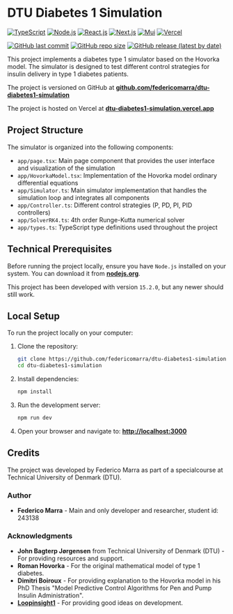# DTU Diabetes 1 Simulation

[![TypeScript](https://img.shields.io/badge/Typescript-%23007ACC.svg?style=for-the-badge&logo=typescript&logoColor=white)](https://www.typescriptlang.org/)
[![Node.js](https://img.shields.io/badge/node.js-339933?style=for-the-badge&logo=Node.js&logoColor=white)](https://nodejs.org/)
[![React.js](https://img.shields.io/badge/-ReactJs-61DAFB?logo=react&logoColor=blue&style=for-the-badge)](https://react.dev/)
[![Next.js](https://img.shields.io/badge/Next.js-black?style=for-the-badge&logo=next.js&logoColor=white)](https://nextjs.org/)
[![Mui](https://img.shields.io/badge/Material%20UI-007FFF?style=for-the-badge&logo=mui&logoColor=white)](https://mui.com/material-ui/)
[![Vercel](https://img.shields.io/badge/Vercel-000000?style=for-the-badge&logo=vercel&logoColor=white)](https://vercel.com/)


[![GitHub last commit](https://img.shields.io/github/last-commit/federicomarra/dtu-diabetes1-simulation?style=for-the-badge)](https://github.com/federicomarra/dtu-diabetes1-simulation/commits/master/)
[![GitHub repo size](https://img.shields.io/github/repo-size/federicomarra/dtu-diabetes1-simulation?style=for-the-badge)](https://github.com/federicomarra/dtu-diabetes1-simulation)
[![GitHub release (latest by date)](https://img.shields.io/github/v/release/federicomarra/dtu-diabetes1-simulation?style=for-the-badge&logo=github&color=ED8B00)](https://github.com/federicomarra/dtu-diabetes1-simulation/releases)

This project implements a diabetes type 1 simulator based on the Hovorka model. The simulator is designed to test different control strategies for insulin delivery in type 1 diabetes patients.

The project is versioned on GitHub at **[github.com/federicomarra/dtu-diabetes1-simulation](https://github.com/federicomarra/dtu-diabetes1-simulation)**

The project is hosted on Vercel at **[dtu-diabetes1-simulation.vercel.app](https://dtu-diabetes1-simulation.vercel.app/)**

## Project Structure

The simulator is organized into the following components:

- `app/page.tsx`: Main page component that provides the user interface and visualization of the simulation
- `app/HovorkaModel.tsx`: Implementation of the Hovorka model ordinary differential equations
- `app/Simulator.ts`: Main simulator implementation that handles the simulation loop and integrates all components
- `app/Controller.ts`: Different control strategies (P, PD, PI, PID controllers)
- `app/SolverRK4.ts`: 4th order Runge-Kutta numerical solver
- `app/types.ts`: TypeScript type definitions used throughout the project

## Technical Prerequisites

Before running the project locally, ensure you have `Node.js` installed on your system. You can download it
from **[nodejs.org](https://nodejs.org/)**.

This project has been developed with version `15.2.0`, but any newer should still work.

## Local Setup

To run the project locally on your computer:

1. Clone the repository:
   ```bash
   git clone https://github.com/federicomarra/dtu-diabetes1-simulation.git
   cd dtu-diabetes1-simulation
   ```

2. Install dependencies:
   ```bash
   npm install
   ```

3. Run the development server:
   ```bash
   npm run dev
   ```

4. Open your browser and navigate to: **[http://localhost:3000](http://localhost:3000)**

## Credits

The project was developed by Federico Marra as part of a specialcourse at Technical University of Denmark (DTU).

### Author

- **Federico Marra** - Main and only developer and researcher, student id: 243138

### Acknowledgments

- **John Bagterp Jørgensen** from Technical University of Denmark (DTU) - For providing resources and support.
- **Roman Hovorka** - For the original mathematical model of type 1 diabetes.
- **Dimitri Boiroux** - For providing explanation to the Hovorka model in his PhD Thesis "Model Predictive Control Algorithms for Pen and Pump Insulin Administration".
- [**Loopinsight1**](https://lt1.org/open-source/) - For providing good ideas on development.